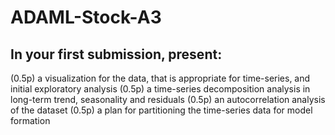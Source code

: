 # ADAML-Stock-A3

## In your first submission, present:
(0.5p) a visualization for the data, that is appropriate for time-series, and initial exploratory analysis
(0.5p) a time-series decomposition analysis in long-term trend, seasonality and residuals
(0.5p) an autocorrelation analysis of the dataset
(0.5p) a plan for partitioning the time-series data for model formation
